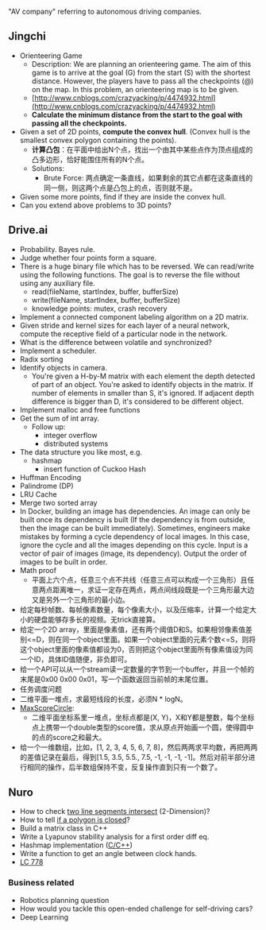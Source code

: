 "AV company" referring to autonomous driving companies.

## Jingchi
- Orienteering Game
    - Description: We are planning an orienteering game. The aim of this game is to arrive at the goal (G) from the start (S) with the shortest distance.
However, the players have to pass all the checkpoints (@) on the map.
In this problem, an orienteering map is to be given.
    - [http://www.cnblogs.com/crazyacking/p/4474932.html](http://www.cnblogs.com/crazyacking/p/4474932.html)
    - **Calculate the minimum distance from the start to the goal with passing all the checkpoints.**
- Given a set of 2D points, **compute the convex hull**. (Convex hull is the smallest convex polygon containing
the points).   
    - **计算凸包**：在平面中给出N个点，找出一个由其中某些点作为顶点组成的凸多边形，恰好能围住所有的N个点。
    - Solutions:
        - Brute Force: 两点确定一条直线，如果剩余的其它点都在这条直线的同一侧，则这两个点是凸包上的点，否则就不是。
- Given some more points, find if they are inside the convex hull.
- Can you extend above problems to 3D points? 

## Drive.ai
- Probability. Bayes rule.
- Judge whether four points form a square.
- There is a huge binary file which has to be reversed. We can read/write using the following functions. The goal is to reverse the file without using any auxiliary file.
    - read(fileName, startIndex, buffer, bufferSize)
    - write(fileName, startIndex, buffer, bufferSize)
    - knowledge points: mutex, crash recovery
- Implement a connected component labeling algorithm on a 2D matrix.
- Given stride and kernel sizes for each layer of a neural network, compute the receptive field of a particular node in the network. 
- What is the difference between volatile and synchronized?
- Implement a scheduler.
- Radix sorting
- Identify objects in camera.
    - You're given a H-by-M matrix with each element the depth detected of part of an object. You're asked to identify objects in the matrix. If number of elements in smaller than S, it's ignored. If adjacent depth difference is bigger than D, it's considered to be different object.
- Implement malloc and free functions
- Get the sum of int array.
    - Follow up: 
        - integer overflow
        - distributed systems
- The data structure you like most, e.g.
    - hashmap
        - insert function of Cuckoo Hash
- Huffman Encoding
- Palindrome (DP)
- LRU Cache
- Merge two sorted array
- In Docker, building an image has dependencies. An image can only be built once its dependency is built (If the dependency is from outside, then the image can be built immediately). Sometimes, engineers make mistakes by forming a cycle dependency of local images. In this case, ignore the cycle and all the images depending on this cycle. Input is a vector of pair of images (image, its dependency). Output the order of images to be built in order.
- Math proof
    - 平面上六个点，任意三个点不共线（任意三点可以构成一个三角形）且任意两点距离唯一，求证一定存在两点，两点间线段既是一个三角形最大边又是另外一个三角形的最小边。
- 给定每秒帧数、每帧像素数量，每个像素大小，以及压缩率，计算一个给定大小的硬盘能够存多长的视频。无trick直接算。
- 给定一个2D array，里面是像素值，还有两个阈值D和S。如果相邻像素值差别<=D，则在同一个object里面。如果一个object里面的元素个数<=S，则将这个object里面的像素值都设为0，否则把这个object里面所有像素值设为同一个ID，具体ID值随便，非负即可。
- 给一个API可以从一个stream读一定数量的字节到一个buffer，并且一个帧的末尾是0x00 0x00 0x01，写一个函数返回当前帧的末尾位置。
- 任务调度问题
- 二维平面一堆点，求最短线段的长度，必须N * logN。
- [MaxScoreCircle](MaxScoreCircle.py): 
    - 二维平面坐标系里一堆点，坐标点都是(X, Y)，X和Y都是整数，每个坐标点上携带一个double类型的score值，求从原点开始画一个圆，使得圆中的点的score之和最大。
- 给一个一维数组，比如，[1, 2, 3, 4, 5, 6, 7, 8]，然后两两求平均数，再把两两的差值记录在最后，得到[1.5, 3.5, 5.5., 7.5, -1, -1, -1, -1]。然后对前半部分进行相同的操作，后半数组保持不变，反复操作直到只有一个数了。

## Nuro
- How to check [two line segments intersect](../../Algorithms/Geometry/CheckTwoLineSegmentsIntersect.cpp) (2-Dimension)?
- How to tell [if a polygon is closed](../../Algorithms/Geometry/IsPolygonClosed.cpp)?
- Build a matrix class in C++
- Write a Lyapunov stability analysis for a first order diff eq. 
- Hashmap implementation ([C/C++](../../Algorithms/HashTable/HashTable.h))
- Write a function to get an angle between clock hands.
- [LC 778](../../Algorithms/Graph/SwimInRisingWater.cpp)

### Business related
- Robotics planning question 
- How would you tackle this open-ended challenge for self-driving cars?
- Deep Learning
